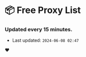 # :package: Free Proxy List
### Updated every 15 minutes.

- Last updated: `2024-06-08 02:47`

:heart:
